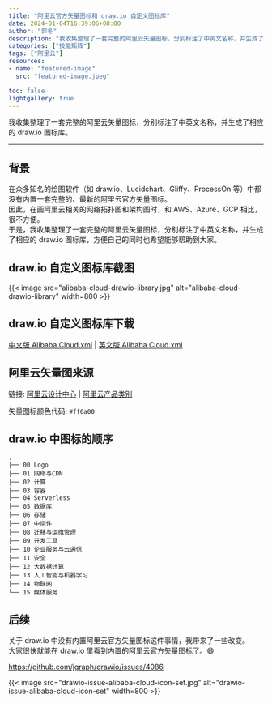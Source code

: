 ```yaml
---
title: "阿里云官方矢量图标和 draw.io 自定义图标库"
date: 2024-01-04T16:39:06+08:00
author: "郭冬"
description: "我收集整理了一套完整的阿里云矢量图标，分别标注了中英文名称，并生成了相应的 draw.io 图标库。"
categories: ["技能矩阵"]
tags: ["阿里云"]
resources:
- name: "featured-image"
  src: "featured-image.jpeg"

toc: false
lightgallery: true
---
```


我收集整理了一套完整的阿里云矢量图标，分别标注了中英文名称，并生成了相应的 draw.io 图标库。

<!--more-->

---

## 背景

在众多知名的绘图软件（如 draw.io、Lucidchart、Gliffy、ProcessOn 等）中都没有内置一套完整的、最新的阿里云官方矢量图标。  
因此，在画阿里云相关的网络拓扑图和架构图时，和 AWS、Azure、GCP 相比，很不方便。  
于是，我收集整理了一套完整的阿里云矢量图标，分别标注了中英文名称，并生成了相应的 draw.io 图标库，方便自己的同时也希望能够帮助到大家。  

## draw.io 自定义图标库截图

{{< image src="alibaba-cloud-drawio-library.jpg" alt="alibaba-cloud-drawio-library" width=800 >}}

## draw.io 自定义图标库下载

[中文版 Alibaba Cloud.xml](https://github.com/mcsrainbow/alibaba-cloud-icons/blob/main/2022-orange/drawio/cn/Alibaba%20Cloud.xml) | [英文版 Alibaba Cloud.xml](https://github.com/mcsrainbow/alibaba-cloud-icons/blob/main/2022-orange/drawio/en/Alibaba%20Cloud.xml)

## 阿里云矢量图来源

链接: [阿里云设计中心](https://www.iconfont.cn/user/detail?uid=6856114) | [阿里云产品类别](https://www.aliyun.com/product/list)

矢量图标颜色代码: `#ff6a00`

## draw.io 中图标的顺序

```
.
├── 00 Logo
├── 01 网络与CDN
├── 02 计算
├── 03 容器
├── 04 Serverless
├── 05 数据库
├── 06 存储
├── 07 中间件
├── 08 迁移与运维管理
├── 09 开发工具
├── 10 企业服务与云通信
├── 11 安全
├── 12 大数据计算
├── 13 人工智能与机器学习
├── 14 物联网
└── 15 媒体服务
```

## 后续

关于 draw.io 中没有内置阿里云官方矢量图标这件事情，我带来了一些改变。  
大家很快就能在 draw.io 里看到内置的阿里云官方矢量图标了。:smile:

https://github.com/jgraph/drawio/issues/4086  

{{< image src="drawio-issue-alibaba-cloud-icon-set.jpg" alt="drawio-issue-alibaba-cloud-icon-set" width=800 >}}
